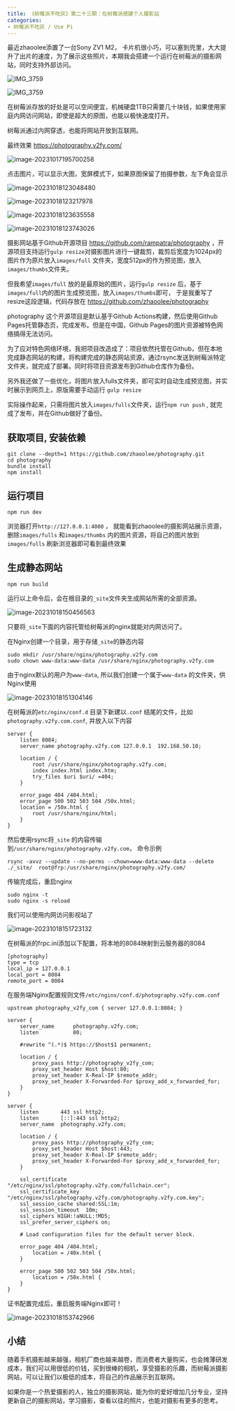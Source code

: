 ```yaml
---
title: 《树莓派不吃灰》第二十三期：在树莓派搭建个人摄影站
categories:
- 树莓派不吃灰 / Use Pi
---
```




最近zhaoolee添置了一台Sony ZV1 M2， 卡片机很小巧，可以塞到兜里，大大提升了出片的速度，为了展示这些照片，本期我会搭建一个运行在树莓派的摄影网站，同时支持外部访问。



![IMG_3759](https://cdn.fangyuanxiaozhan.com/assets/1698229043865acM8e0AP.jpeg)

![IMG_3759](https://cdn.fangyuanxiaozhan.com/assets/1698229069963zDTwZBZ4.jpeg)





在树莓派存放的好处是可以空间便宜，机械硬盘1TB只需要几十块钱，如果使用家庭内网访问网站，即使是超大的原图，也能以极快速度打开。



树莓派通过内网穿透，也能将网站开放到互联网。





最终效果 https://photography.v2fy.com/



![image-20231017195700258](https://cdn.fangyuanxiaozhan.com/assets/1697543821305jEDkQTkc.png)

点击图片，可以显示大图，宽屏模式下，如果原图保留了拍摄参数，左下角会显示



![image-20231018123048480](https://cdn.fangyuanxiaozhan.com/assets/1697603449189XcA8JYC4.png)

![image-20231018123217978](https://cdn.fangyuanxiaozhan.com/assets/169760353851235ry4GW3.png)

![image-20231018123635558](https://cdn.fangyuanxiaozhan.com/assets/16976037960751Y144ikm.png)

![image-20231018123743026](https://cdn.fangyuanxiaozhan.com/assets/1697603863548yt503aWn.png)

摄影网站基于Github开源项目 https://github.com/rampatra/photography ，开源项目支持运行`gulp resize`对摄影图片进行一键裁剪，裁剪后宽度为1024px的图片作为原片放入`images/full` 文件夹，宽度512px的作为预览图，放入`images/thumbs`文件夹。



但我希望`images/full` 放的是最原始的图片，运行`gulp resize` 后，基于`images/full`内的图片生成预览图，放入`images/thumbs`即可，
于是我重写了resize这段逻辑，代码存放在 https://github.com/zhaoolee/photography




photography 这个开源项目是默认基于Github Actions构建，然后使用Github Pages托管静态页，完成发布。但是在中国，Github Pages的图片资源被特色网络搞得无法访问。



为了应对特色网络环境，我把项目改造成了：项目依然托管在Github，但在本地完成静态网站的构建，将构建完成的静态网站资源，通过rsync发送到树莓派特定文件夹，就完成了部署。同时将项目资源发布到Github仓库作为备份。




另外我还做了一些优化，将图片放入fulls文件夹，即可实时自动生成预览图，并实时展示到网页上，原版需要手动运行 `gulp resize`



实际操作起来，只需将图片放入`images/fulls`文件夹，运行`npm run push` , 就完成了发布，并在Github做好了备份。



## 获取项目, 安装依赖 

```
git clone --depth=1 https://github.com/zhaoolee/photography.git
cd photography
bundle install
npm install
```



## 运行项目

```
npm run dev
```

浏览器打开`http://127.0.0.1:4000` ， 就能看到zhaoolee的摄影网站展示资源，删除`images/fulls` 和`images/thumbs` 内的图片资源，将自己的图片放到`images/fulls` 刷新浏览器即可看到最终效果




## 生成静态网站

```
npm run build
```

运行以上命令后，会在根目录的`_site`文件夹生成网站所需的全部资源。



![image-20231018150456563](https://cdn.fangyuanxiaozhan.com/assets/1697612697190ae0jnWFN.png)

只要将`_site`下面的内容托管给树莓派的nginx就能对内网访问了。




在Nginx创建一个目录，用于存储`_site`的静态内容



```
sudo mkdir /usr/share/nginx/photography.v2fy.com
sudo chown www-data:www-data /usr/share/nginx/photography.v2fy.com
```

由于nginx默认的用户为`www-data`, 所以我们创建一个属于`www-data` 的文件夹，供Nginx使用



![image-20231018151304146](https://cdn.fangyuanxiaozhan.com/assets/1697613184538kr7XY2cf.png)



在树莓派的`etc/nginx/conf.d` 目录下新建以`.conf` 结尾的文件，比如`photography.v2fy.com.conf`, 并放入以下内容





```
server {
    listen 8084;
    server_name photography.v2fy.com 127.0.0.1  192.168.50.10;

    location / {
        root /usr/share/nginx/photography.v2fy.com;
        index index.html index.htm;
        try_files $uri $uri/ =404;
    }

    error_page 404 /404.html;
    error_page 500 502 503 504 /50x.html;
    location = /50x.html {
        root /usr/share/nginx/html;
    }
}
```



然后使用rsync将`_site` 的内容传输到`/usr/share/nginx/photography.v2fy.com`， 命令示例




```
rsync -avvz --update --no-perms --chown=www-data:www-data --delete ./_site/  root@frp:/usr/share/nginx/photography.v2fy.com/
```

传输完成后，重启nginx




```
sudo nginx -t
sudo nginx -s reload
```

我们可以使用内网访问影视站了



![image-20231018151723132](https://cdn.fangyuanxiaozhan.com/assets/1697613443960ysnTQj3i.png)

在树莓派的frpc.ini添加以下配置，将本地的8084映射到云服务器的8084



```
[photography]
type = tcp
local_ip = 127.0.0.1
local_port = 8084
remote_port = 8084
```

在服务端Nginx配置规则文件`/etc/nginx/conf.d/photography.v2fy.com.conf`




```
upstream photography_v2fy_com { server 127.0.0.1:8084; }

server {
    server_name      photography.v2fy.com;
    listen           80;

    #rewrite ^(.*)$ https://$host$1 permanent;

    location / {
        proxy_pass http://photography_v2fy_com;
        proxy_set_header Host $host:80;
        proxy_set_header X-Real-IP $remote_addr;
        proxy_set_header X-Forwarded-For $proxy_add_x_forwarded_for;
    }
}

server {
    listen       443 ssl http2;
    listen       [::]:443 ssl http2;
    server_name  photography.v2fy.com;

    location / {
        proxy_pass http://photography_v2fy_com;
        proxy_set_header Host $host:443;
        proxy_set_header X-Real-IP $remote_addr;
        proxy_set_header X-Forwarded-For $proxy_add_x_forwarded_for;
    }

    ssl_certificate "/etc/nginx/ssl/photography.v2fy.com/fullchain.cer";
    ssl_certificate_key "/etc/nginx/ssl/photography.v2fy.com/photography.v2fy.com.key";
    ssl_session_cache shared:SSL:1m;
    ssl_session_timeout  10m;
    ssl_ciphers HIGH:!aNULL:!MD5;
    ssl_prefer_server_ciphers on;

    # Load configuration files for the default server block.

    error_page 404 /404.html;
        location = /40x.html {
    }

    error_page 500 502 503 504 /50x.html;
        location = /50x.html {
    }
}
```
证书配置完成后，重启服务端Nginx即可！



![image-20231018153742966](https://cdn.fangyuanxiaozhan.com/assets/1697614663750xc8J2YYK.png)


## 小结


随着手机摄影越来越强，相机厂商也越来越卷，而消费者大量购买，也会摊薄研发成本，我们可以用很低的价钱，买到很棒的相机，享受摄影的乐趣，而树莓派摄影网站，可以让我们以极低的成本，将自己的作品展示到互联网。





如果你是一个热爱摄影的人，独立的摄影网站，能为你的爱好增加几分专业，坚持更新自己的摄影网站，学习摄影，查看以往的照片，也能对摄影有更多的思考。

